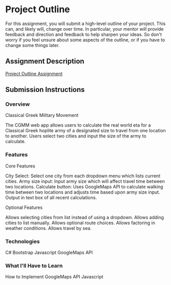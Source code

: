 # Project Outline
For this assignment, you will submit a high-level outline of your project. This can, and likely will, change over time. In particular, your mentor will provide feedback and direction and feedback to help sharpen your ideas. So don't worry if you feel unsure about some aspects of the outline, or if you have to change some things later.

## Assignment Description
[Project Outline Assignment](https://education.launchcode.org/liftoff/assignments/project-outline/)

## Submission Instructions

### Overview
Classical Greek Military Movement

The CGMM web app allows users to calculate the real world eta for a Classical Greek hoplite army of a designated size to travel from one location to another.
Users select two cities and input the size of the army to calculate. 

### Features
Core Features

City Select: Select one city from each dropdown menu which lists current cities.
Army size input: Input army size which will affect travel time between two locations.
Calculate button: Uses GoogleMaps API to calculate walking time between two locations and adjusts time based upon army size input.
Output in text box of all recent calculations.

Optional Features

Allows selecting cities from list instead of using a dropdown.
Allows adding cities to list manually.
Allows optional route choices.
Allows factoring in weather conditions.
Allows travel by sea.

### Technologies
C#
Bootstrap
Javascript
GoogleMaps API

### What I'll Have to Learn
How to Implement GoogleMaps API
Javascript